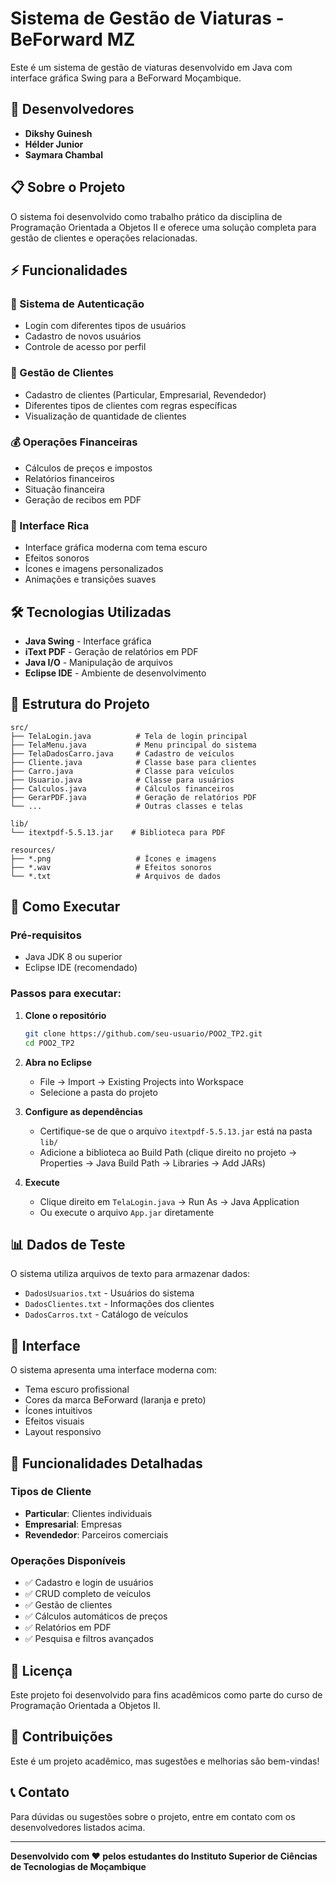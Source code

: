 # Sistema de Gestão de Viaturas - BeForward MZ

Este é um sistema de gestão de viaturas desenvolvido em Java com interface gráfica Swing para a BeForward Moçambique.

## 👥 Desenvolvedores

- **Dikshy Guinesh**
- **Hélder Junior**
- **Saymara Chambal**

## 📋 Sobre o Projeto

O sistema foi desenvolvido como trabalho prático da disciplina de Programação Orientada a Objetos II e oferece uma solução completa para gestão de clientes e operações relacionadas.

## ⚡ Funcionalidades

### 🔐 Sistema de Autenticação

- Login com diferentes tipos de usuários
- Cadastro de novos usuários
- Controle de acesso por perfil

### 👥 Gestão de Clientes

- Cadastro de clientes (Particular, Empresarial, Revendedor)
- Diferentes tipos de clientes com regras específicas
- Visualização de quantidade de clientes

### 💰 Operações Financeiras

- Cálculos de preços e impostos
- Relatórios financeiros
- Situação financeira
- Geração de recibos em PDF

### 🎵 Interface Rica

- Interface gráfica moderna com tema escuro
- Efeitos sonoros
- Ícones e imagens personalizados
- Animações e transições suaves

## 🛠️ Tecnologias Utilizadas

- **Java Swing** - Interface gráfica
- **iText PDF** - Geração de relatórios em PDF
- **Java I/O** - Manipulação de arquivos
- **Eclipse IDE** - Ambiente de desenvolvimento

## 📁 Estrutura do Projeto

```
src/
├── TelaLogin.java          # Tela de login principal
├── TelaMenu.java           # Menu principal do sistema
├── TelaDadosCarro.java     # Cadastro de veículos
├── Cliente.java            # Classe base para clientes
├── Carro.java              # Classe para veículos
├── Usuario.java            # Classe para usuários
├── Calculos.java           # Cálculos financeiros
├── GerarPDF.java           # Geração de relatórios PDF
└── ...                     # Outras classes e telas

lib/
└── itextpdf-5.5.13.jar    # Biblioteca para PDF

resources/
├── *.png                   # Ícones e imagens
├── *.wav                   # Efeitos sonoros
└── *.txt                   # Arquivos de dados
```

## 🚀 Como Executar

### Pré-requisitos

- Java JDK 8 ou superior
- Eclipse IDE (recomendado)

### Passos para executar:

1. **Clone o repositório**

   ```bash
   git clone https://github.com/seu-usuario/POO2_TP2.git
   cd POO2_TP2
   ```

2. **Abra no Eclipse**

   - File → Import → Existing Projects into Workspace
   - Selecione a pasta do projeto

3. **Configure as dependências**

   - Certifique-se de que o arquivo `itextpdf-5.5.13.jar` está na pasta `lib/`
   - Adicione a biblioteca ao Build Path (clique direito no projeto → Properties → Java Build Path → Libraries → Add JARs)

4. **Execute**
   - Clique direito em `TelaLogin.java` → Run As → Java Application
   - Ou execute o arquivo `App.jar` diretamente

## 📊 Dados de Teste

O sistema utiliza arquivos de texto para armazenar dados:

- `DadosUsuarios.txt` - Usuários do sistema
- `DadosClientes.txt` - Informações dos clientes
- `DadosCarros.txt` - Catálogo de veículos

## 🎨 Interface

O sistema apresenta uma interface moderna com:

- Tema escuro profissional
- Cores da marca BeForward (laranja e preto)
- Ícones intuitivos
- Efeitos visuais
- Layout responsivo

## 📝 Funcionalidades Detalhadas

### Tipos de Cliente

- **Particular**: Clientes individuais
- **Empresarial**: Empresas
- **Revendedor**: Parceiros comerciais

### Operações Disponíveis

- ✅ Cadastro e login de usuários
- ✅ CRUD completo de veículos
- ✅ Gestão de clientes
- ✅ Cálculos automáticos de preços
- ✅ Relatórios em PDF
- ✅ Pesquisa e filtros avançados

## 📄 Licença

Este projeto foi desenvolvido para fins acadêmicos como parte do curso de Programação Orientada a Objetos II.

## 🤝 Contribuições

Este é um projeto acadêmico, mas sugestões e melhorias são bem-vindas!

## 📞 Contato

Para dúvidas ou sugestões sobre o projeto, entre em contato com os desenvolvedores listados acima.

---

**Desenvolvido com ❤️ pelos estudantes do Instituto Superior de Ciências de Tecnologias de Moçambique**

